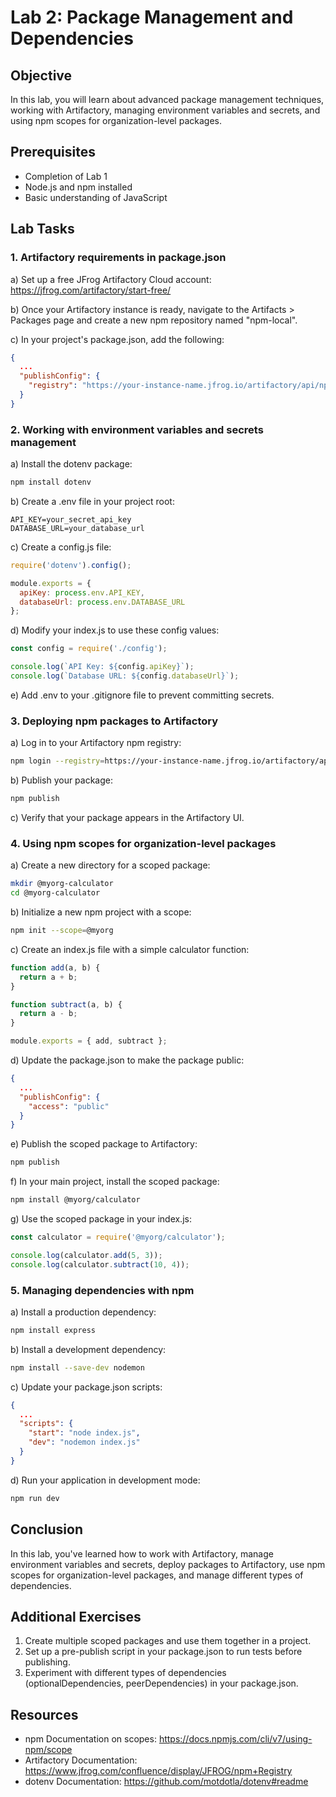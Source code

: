 # Lab 2: Package Management and Dependencies

## Objective
In this lab, you will learn about advanced package management techniques, working with Artifactory, managing environment variables and secrets, and using npm scopes for organization-level packages.

## Prerequisites
- Completion of Lab 1
- Node.js and npm installed
- Basic understanding of JavaScript

## Lab Tasks

### 1. Artifactory requirements in package.json

a) Set up a free JFrog Artifactory Cloud account: https://jfrog.com/artifactory/start-free/

b) Once your Artifactory instance is ready, navigate to the Artifacts > Packages page and create a new npm repository named "npm-local".

c) In your project's package.json, add the following:

```json
{
  ...
  "publishConfig": {
    "registry": "https://your-instance-name.jfrog.io/artifactory/api/npm/npm-local/"
  }
}
```

### 2. Working with environment variables and secrets management

a) Install the dotenv package:
```bash
npm install dotenv
```

b) Create a .env file in your project root:
```
API_KEY=your_secret_api_key
DATABASE_URL=your_database_url
```

c) Create a config.js file:

```javascript
require('dotenv').config();

module.exports = {
  apiKey: process.env.API_KEY,
  databaseUrl: process.env.DATABASE_URL
};
```

d) Modify your index.js to use these config values:

```javascript
const config = require('./config');

console.log(`API Key: ${config.apiKey}`);
console.log(`Database URL: ${config.databaseUrl}`);
```

e) Add .env to your .gitignore file to prevent committing secrets.

### 3. Deploying npm packages to Artifactory

a) Log in to your Artifactory npm registry:
```bash
npm login --registry=https://your-instance-name.jfrog.io/artifactory/api/npm/npm-local/
```

b) Publish your package:
```bash
npm publish
```

c) Verify that your package appears in the Artifactory UI.

### 4. Using npm scopes for organization-level packages

a) Create a new directory for a scoped package:
```bash
mkdir @myorg-calculator
cd @myorg-calculator
```

b) Initialize a new npm project with a scope:
```bash
npm init --scope=@myorg
```

c) Create an index.js file with a simple calculator function:

```javascript
function add(a, b) {
  return a + b;
}

function subtract(a, b) {
  return a - b;
}

module.exports = { add, subtract };
```

d) Update the package.json to make the package public:

```json
{
  ...
  "publishConfig": {
    "access": "public"
  }
}
```

e) Publish the scoped package to Artifactory:
```bash
npm publish
```

f) In your main project, install the scoped package:
```bash
npm install @myorg/calculator
```

g) Use the scoped package in your index.js:

```javascript
const calculator = require('@myorg/calculator');

console.log(calculator.add(5, 3));
console.log(calculator.subtract(10, 4));
```

### 5. Managing dependencies with npm

a) Install a production dependency:
```bash
npm install express
```

b) Install a development dependency:
```bash
npm install --save-dev nodemon
```

c) Update your package.json scripts:

```json
{
  ...
  "scripts": {
    "start": "node index.js",
    "dev": "nodemon index.js"
  }
}
```

d) Run your application in development mode:
```bash
npm run dev
```

## Conclusion

In this lab, you've learned how to work with Artifactory, manage environment variables and secrets, deploy packages to Artifactory, use npm scopes for organization-level packages, and manage different types of dependencies.

## Additional Exercises

1. Create multiple scoped packages and use them together in a project.
2. Set up a pre-publish script in your package.json to run tests before publishing.
3. Experiment with different types of dependencies (optionalDependencies, peerDependencies) in your package.json.

## Resources

- npm Documentation on scopes: https://docs.npmjs.com/cli/v7/using-npm/scope
- Artifactory Documentation: https://www.jfrog.com/confluence/display/JFROG/npm+Registry
- dotenv Documentation: https://github.com/motdotla/dotenv#readme
